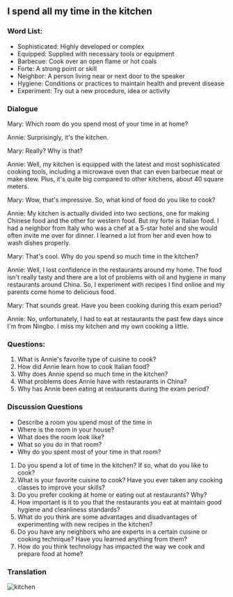 ## I spend all my time in the kitchen 

### Word List:

- Sophisticated: Highly developed or complex
- Equipped: Supplied with necessary tools or equipment
- Barbecue: Cook over an open flame or hot coals
- Forte: A strong point or skill
- Neighbor: A person living near or next door to the speaker
- Hygiene: Conditions or practices to maintain health and prevent disease
- Experiment: Try out a new procedure, idea or activity

### Dialogue 

Mary: Which room do you spend most of your time in at home?

Annie: Surprisingly, it's the kitchen.

Mary: Really? Why is that?

Annie: Well, my kitchen is equipped with the latest and most sophisticated cooking tools, including a microwave oven that can even barbecue meat or make stew. Plus, it's quite big compared to other kitchens, about 40 square meters.

Mary: Wow, that's impressive. So, what kind of food do you like to cook?

Annie: My kitchen is actually divided into two sections, one for making Chinese food and the other for western food. But my forte is Italian food. I had a neighbor from Italy who was a chef at a 5-star hotel and she would often invite me over for dinner. I learned a lot from her and even how to wash dishes properly.

Mary: That's cool. Why do you spend so much time in the kitchen?

Annie: Well, I lost confidence in the restaurants around my home. The food isn't really tasty and there are a lot of problems with oil and hygiene in many restaurants around China. So, I experiment with recipes I find online and my parents come home to delicious food.

Mary: That sounds great. Have you been cooking during this exam period?

Annie: No, unfortunately, I had to eat at restaurants the past few days since I'm from Ningbo. I miss my kitchen and my own cooking a little.

### Questions: 

1. What is Annie's favorite type of cuisine to cook?
2. How did Annie learn how to cook Italian food?
3. Why does Annie spend so much time in the kitchen?
4. What problems does Annie have with restaurants in China?
5. Why has Annie been eating at restaurants during the exam period?

### Discussion Questions

- Describe a room you spend most of the time in
- Where is the room in your house? 
- What does the room look like? 
- What so you do in that room? 
- Why do you spent most of your time in that room? 

1. Do you spend a lot of time in the kitchen? If so, what do you like to cook?
2. What is your favorite cuisine to cook? Have you ever taken any cooking classes to improve your skills?
3. Do you prefer cooking at home or eating out at restaurants? Why?
4. How important is it to you that the restaurants you eat at maintain good hygiene and cleanliness standards?
5. What do you think are some advantages and disadvantages of experimenting with new recipes in the kitchen?
6. Do you have any neighbors who are experts in a certain cuisine or cooking technique? Have you learned anything from them?
7. How do you think technology has impacted the way we cook and prepare food at home?

### Translation

![kitchen](https://user-images.githubusercontent.com/68504324/236618325-1a9da301-9a1f-4038-87ce-628776bbdb78.jpg)




